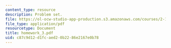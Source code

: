 ```yaml
---
content_type: resource
description: Problem set.
file: https://ol-ocw-studio-app-production.s3.amazonaws.com/courses/2-154-maneuvering-and-control-of-surface-and-underwater-vehicles-13-49-fall-2004/c87c9d12d1fcaed20b2286e2167e0b78_homework_3.pdf
file_type: application/pdf
resourcetype: Document
title: homework_3.pdf
uid: c87c9d12-d1fc-aed2-0b22-86e2167e0b78
---
```

